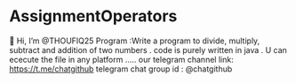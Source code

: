 # AssignmentOperators
👋 Hi, I’m @THOUFIQ25
Program :Write a program to divide, multiply, subtract and addition of two numbers .
code is purely written in java .
U can ececute the file in any platform .....
our telegram channel link: https://t.me/chatgithub
telegram chat group id : @chatgithub
